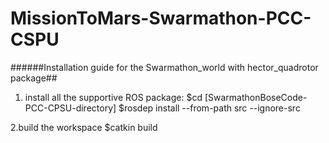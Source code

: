 # MissionToMars-Swarmathon-PCC-CSPU


######Installation guide for the Swarmathon_world with hector_quadrotor package##

1. install all the supportive ROS package:
$cd [SwarmathonBoseCode-PCC-CPSU-directory]
$rosdep install --from-path src --ignore-src

2.build the workspace
$catkin build





